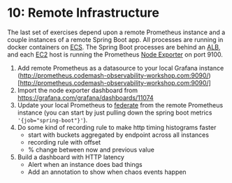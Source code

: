 # 10: Remote Infrastructure

The last set of exercises depend upon a remote Prometheus instance and a couple instances of a remote Spring Boot app.
All processes are running in docker containers on [ECS](https://aws.amazon.com/ecs/).
The Spring Boot processes are behind an [ALB](https://docs.aws.amazon.com/elasticloadbalancing/latest/application/introduction.html),
and each [EC2](https://aws.amazon.com/ec2/) host is running the Prometheus [Node Exporter](https://github.com/prometheus/node_exporter) on port 9100.


1. Add remote Prometheus as a datasource to your local Grafana instance (http://prometheus.codemash-observability-workshop.com:9090/)[http://prometheus.codemash-observability-workshop.com:9090/]
2. Import the node exporter dashboard from https://grafana.com/grafana/dashboards/11074
3. Update your local Prometheus to [federate](https://prometheus.io/docs/prometheus/latest/federation/) from the remote Prometheus instance (you can start by just pulling down the spring boot metrics `'{job="spring-boot"}'`).
4. Do some kind of recording rule to make http timing histograms faster
   * start with buckets aggregated by endpoint across all instances
   * recording rule with offset
   * % change between now and previous value
5. Build a dashboard with HTTP latency
   * Alert when an instance does bad things
   * Add an annotation to show when chaos events happen
 